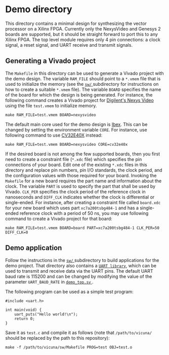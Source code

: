 # Demo directory

This directory contains a minimal design for synthesizing the vector processor
on a Xilinx FPGA.  Currently only the NexysVideo and Genesys 2 boards are
supported, but it should be straight forward to port this to any Xilinx FPGA.
The top level module requires only 4 pin connections: a clock signal, a reset
signal, and UART receive and transmit signals.


## Generating a Vivado project

The `Makefile` in this directory can be used to generate a Vivado project with
the demo design.  The variable `RAM_FILE` should point to a `*.vmem` file that
is used to initialize the memory (see the [`sw/`
](https://github.com/vproc/vicuna/tree/main/sw) subdirectory for instructions
on how to create a suitable `*.vmem` file).  The variable `BOARD` specifies the
name of the board for which the design is being generated.  For instance, the
following command creates a Vivado project for [Digilent's Nexys Video
](https://digilent.com/reference/programmable-logic/nexys-video/start) using
the file `test.vmem` to initialize memory.
```
make RAM_FILE=test.vmem BOARD=nexysvideo
```

The default main core used for the demo design is
[Ibex](https://github.com/lowRISC/ibex).  This can be changed by setting the
environment variable `CORE`.  For instance, use following command to use
[CV32E40X](https://github.com/openhwgroup/cv32e40x) instead:
```
make RAM_FILE=test.vmem BOARD=nexysvideo CORE=cv32e40x
```

If the desired board is not among the few supported boards, then you first need
to create a constraint file (`*.xdc` file) which specifies the pin connections
of your board.  Edit one of the existing `*.xdc` files in this directory and
replace pin numbers, pin I/O standards, the clock period, and the configuration
values with those required for your board.  Invoking the `Makefile` for a new
board requires the part name and information about the clock.  The variable
`PART` is used to specify the part that shall be used by Vivado.  `CLK_PER`
specifies the clock period of the reference clock in nanoseconds and `DIFF_CLK`
indicates whether the clock is differential or single-ended. For instance,
after creating a constraint file called `board.xdc` for your new board which
uses part `xc7a200tsbg484-1` and has a single-ended reference clock with a
period of 50 ns, you may use following command to create a Vivado project for
that board:
```
make RAM_FILE=test.vmem BOARD=board PART=xc7a200tsbg484-1 CLK_PER=50 DIFF_CLK=0
```


## Demo application

Follow the instructions in the [`sw/`
](https://github.com/vproc/vicuna/tree/main/sw) subdirectory to build
applications for the demo project.  That directory also contains a
[`UART library`](https://github.com/vproc/vicuna/tree/main/sw/lib), which can
be used to transmit and receive data via the UART pins.  The default UART baud
rate is 115200 and can be changed by modifying the value of the parameter
`UART_BAUD_RATE` in [`demo_top.sv`
](https://github.com/vproc/vicuna/blob/main/demo/rtl/demo_top.sv).

The following program can be used as a simple test program:
```
#include <uart.h>

int main(void) {
    uart_puts("Hello world!\n");
    return 0;
}
```

Save it as `test.c` and compile it as follows (note that `/path/to/vicuna/`
should be replaced by the path to this repository):

    make -f /path/to/vicuna/sw/Makefile PROG=test OBJ=test.o
